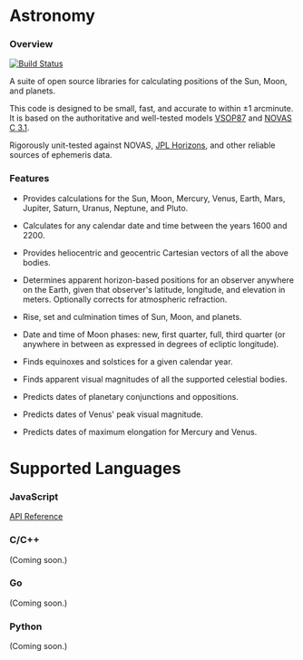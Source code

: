# Astronomy

### Overview

[![Build Status](https://travis-ci.org/cosinekitty/astronomy.svg)](https://travis-ci.org/cosinekitty/astronomy)

A suite of open source libraries for calculating positions of the Sun, Moon, and planets.

This code is designed to be small, fast, and accurate to within &plusmn;1 arcminute.
It is based on the authoritative and well-tested models
[VSOP87](https://en.wikipedia.org/wiki/VSOP_(planets))
and 
[NOVAS C 3.1](https://aa.usno.navy.mil/software/novas/novas_c/novasc_info.php).

Rigorously unit-tested against NOVAS, [JPL Horizons](https://ssd.jpl.nasa.gov/horizons.cgi),
and other reliable sources of ephemeris data.

### Features

- Provides calculations for the Sun, Moon, Mercury, Venus, Earth, Mars, Jupiter, Saturn, Uranus, Neptune, and Pluto.

- Calculates for any calendar date and time between the years 1600 and 2200.

- Provides heliocentric and geocentric Cartesian vectors of all the above bodies.

- Determines apparent horizon-based positions for an observer anywhere on the Earth, 
  given that observer's latitude, longitude, and elevation in meters. 
  Optionally corrects for atmospheric refraction.

- Rise, set and culmination times of Sun, Moon, and planets.

- Date and time of Moon phases: new, first quarter, full, third quarter 
  (or anywhere in between as expressed in degrees of ecliptic longitude).

- Finds equinoxes and solstices for a given calendar year.

- Finds apparent visual magnitudes of all the supported celestial bodies.

- Predicts dates of planetary conjunctions and oppositions.

- Predicts dates of Venus' peak visual magnitude.

- Predicts dates of maximum elongation for Mercury and Venus.

# Supported Languages

### JavaScript

[API Reference](source/js/README.md)

### C/C++

(Coming soon.)

### Go

(Coming soon.)

### Python

(Coming soon.)
